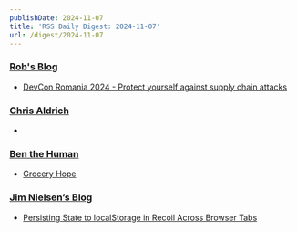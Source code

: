 ```yaml
---
publishDate: 2024-11-07
title: 'RSS Daily Digest: 2024-11-07'
url: /digest/2024-11-07
---
```


### [Rob's Blog](https://devopsjournal.io/)

  * [DevCon Romania 2024 - Protect yourself against supply chain attacks](https://devopsjournal.io/blog/2024/11/07/DevCon-Romania-2024-Protect-yourself-against-supply-chain-attacks)
  
### [Chris Aldrich](https://boffosocko.com/)

  * [](https://boffosocko.com/2024/11/06/55825823/)
  
### [Ben the Human](https://benthehuman.com/)

  * [Grocery Hope](https://benthehuman.com/grocery-hope/)
  
### [Jim Nielsen’s Blog](https://blog.jim-nielsen.com/)

  * [Persisting State to localStorage in Recoil Across Browser Tabs](https://blog.jim-nielsen.com/2024/localstorage-recoil/)
  

